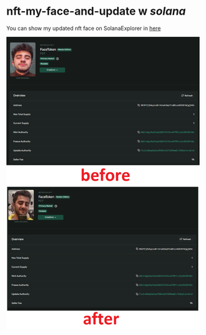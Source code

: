 # nft-my-face-and-update w ***solana***

You can show my updated nft face on SolanaExplorer in [here](https://explorer.solana.com/address/9RiPfjZb4ypzoBrrkta41GqtFLW8tuvGDSVEfmjgjKHn?cluster=devnet)

![before-after](src/before-after.png)

